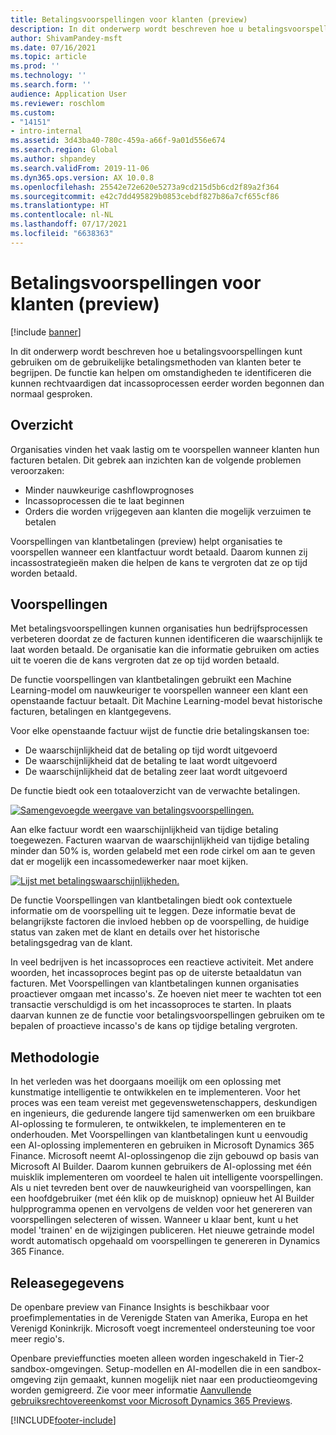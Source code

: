 ```yaml
---
title: Betalingsvoorspellingen voor klanten (preview)
description: In dit onderwerp wordt beschreven hoe u betalingsvoorspellingen kunt gebruiken om de gebruikelijke betalingsmethoden van klanten beter te begrijpen. De functie kan helpen om omstandigheden te identificeren die kunnen rechtvaardigen dat incassoprocessen eerder worden begonnen dan normaal gesproken.
author: ShivamPandey-msft
ms.date: 07/16/2021
ms.topic: article
ms.prod: ''
ms.technology: ''
ms.search.form: ''
audience: Application User
ms.reviewer: roschlom
ms.custom:
- "14151"
- intro-internal
ms.assetid: 3d43ba40-780c-459a-a66f-9a01d556e674
ms.search.region: Global
ms.author: shpandey
ms.search.validFrom: 2019-11-06
ms.dyn365.ops.version: AX 10.0.8
ms.openlocfilehash: 25542e72e620e5273a9cd215d5b6cd2f89a2f364
ms.sourcegitcommit: e42c7dd495829b0853cebdf827b86a7cf655cf86
ms.translationtype: HT
ms.contentlocale: nl-NL
ms.lasthandoff: 07/17/2021
ms.locfileid: "6638363"
---
```

# <a name="customer-payment-predictions-preview"></a>Betalingsvoorspellingen voor klanten (preview)

[!include [banner](../includes/banner.md)]

In dit onderwerp wordt beschreven hoe u betalingsvoorspellingen kunt gebruiken om de gebruikelijke betalingsmethoden van klanten beter te begrijpen. De functie kan helpen om omstandigheden te identificeren die kunnen rechtvaardigen dat incassoprocessen eerder worden begonnen dan normaal gesproken.

## <a name="overview"></a>Overzicht

Organisaties vinden het vaak lastig om te voorspellen wanneer klanten hun facturen betalen. Dit gebrek aan inzichten kan de volgende problemen veroorzaken:

- Minder nauwkeurige cashflowprognoses
- Incassoprocessen die te laat beginnen
- Orders die worden vrijgegeven aan klanten die mogelijk verzuimen te betalen

Voorspellingen van klantbetalingen (preview) helpt organisaties te voorspellen wanneer een klantfactuur wordt betaald. Daarom kunnen zij incassostrategieën maken die helpen de kans te vergroten dat ze op tijd worden betaald.

## <a name="predictions"></a>Voorspellingen

Met betalingsvoorspellingen kunnen organisaties hun bedrijfsprocessen verbeteren doordat ze de facturen kunnen identificeren die waarschijnlijk te laat worden betaald. De organisatie kan die informatie gebruiken om acties uit te voeren die de kans vergroten dat ze op tijd worden betaald.

De functie voorspellingen van klantbetalingen gebruikt een Machine Learning-model om nauwkeuriger te voorspellen wanneer een klant een openstaande factuur betaalt. Dit Machine Learning-model bevat historische facturen, betalingen en klantgegevens.

Voor elke openstaande factuur wijst de functie drie betalingskansen toe:

- De waarschijnlijkheid dat de betaling op tijd wordt uitgevoerd
- De waarschijnlijkheid dat de betaling te laat wordt uitgevoerd
- De waarschijnlijkheid dat de betaling zeer laat wordt uitgevoerd

De functie biedt ook een totaaloverzicht van de verwachte betalingen.

[![Samengevoegde weergave van betalingsvoorspellingen.](./media/graphic-payment-reports.png)](./media/graphic-payment-reports.png)

Aan elke factuur wordt een waarschijnlijkheid van tijdige betaling toegewezen. Facturen waarvan de waarschijnlijkheid van tijdige betaling minder dan 50% is, worden gelabeld met een rode cirkel om aan te geven dat er mogelijk een incassomedewerker naar moet kijken.

[![Lijst met betalingswaarschijnlijkheden.](./media/customer-pymnt-probability-list.png)](./media/customer-pymnt-probability-list.png)

De functie Voorspellingen van klantbetalingen biedt ook contextuele informatie om de voorspelling uit te leggen. Deze informatie bevat de belangrijkste factoren die invloed hebben op de voorspelling, de huidige status van zaken met de klant en details over het historische betalingsgedrag van de klant.

In veel bedrijven is het incassoproces een reactieve activiteit. Met andere woorden, het incassoproces begint pas op de uiterste betaaldatun van facturen. Met Voorspellingen van klantbetalingen kunnen organisaties proactiever omgaan met incasso's. Ze hoeven niet meer te wachten tot een transactie verschuldigd is om het incassoproces te starten. In plaats daarvan kunnen ze de functie voor betalingsvoorspellingen gebruiken om te bepalen of proactieve incasso's de kans op tijdige betaling vergroten.

## <a name="methodology"></a>Methodologie

In het verleden was het doorgaans moeilijk om een oplossing met kunstmatige intelligentie te ontwikkelen en te implementeren. Voor het proces was een team vereist met gegevenswetenschappers, deskundigen en ingenieurs, die gedurende langere tijd samenwerken om een bruikbare AI-oplossing te formuleren, te ontwikkelen, te implementeren en te onderhouden. Met Voorspellingen van klantbetalingen kunt u eenvoudig een AI-oplossing implementeren en gebruiken in Microsoft Dynamics 365 Finance. Microsoft neemt AI-oplossingenop die zijn gebouwd op basis van Microsoft AI Builder. Daarom kunnen gebruikers de AI-oplossing met één muisklik implementeren om voordeel te halen uit intelligente voorspellingen. Als u niet tevreden bent over de nauwkeurigheid van voorspellingen, kan een hoofdgebruiker (met één klik op de muisknop) opnieuw het AI Builder hulpprogramma openen en vervolgens de velden voor het genereren van voorspellingen selecteren of wissen. Wanneer u klaar bent, kunt u het model 'trainen' en de wijzigingen publiceren. Het nieuwe getrainde model wordt automatisch opgehaald om voorspellingen te genereren in Dynamics 365 Finance.

## <a name="release-details"></a>Releasegegevens

De openbare preview van Finance Insights is beschikbaar voor proefimplementaties in de Verenigde Staten van Amerika, Europa en het Verenigd Koninkrijk. Microsoft voegt incrementeel ondersteuning toe voor meer regio's.

Openbare previeffuncties moeten alleen worden ingeschakeld in Tier-2 sandbox-omgevingen. Setup-modellen en AI-modellen die in een sandbox-omgeving zijn gemaakt, kunnen mogelijk niet naar een productieomgeving worden gemigreerd. Zie voor meer informatie [Aanvullende gebruiksrechtovereenkomst voor Microsoft Dynamics 365 Previews](../../fin-ops-core/fin-ops/get-started/public-preview-terms.md).

[!INCLUDE[footer-include](../../includes/footer-banner.md)]
